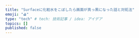 ```yaml
---
title: "Surfaceに化粧水をこぼしたら画面が真っ黒になった話と対処法"
emoji: "⛳"
type: "tech" # tech: 技術記事 / idea: アイデア
topics: []
published: false
---
```

